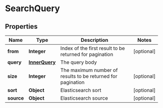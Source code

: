 
# SearchQuery

## Properties
Name | Type | Description | Notes
------------ | ------------- | ------------- | -------------
**from** | **Integer** | Index of the first result to be returned for pagination |  [optional]
**query** | [**InnerQuery**](InnerQuery.md) | The query body | 
**size** | **Integer** | The maximum number of results to be returned for pagination |  [optional]
**sort** | **Object** | Elasticsearch sort |  [optional]
**source** | **Object** | Elasticsearch source |  [optional]



